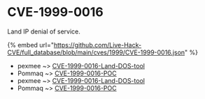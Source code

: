 # CVE-1999-0016

Land IP denial of service.

{% embed url="https://github.com/Live-Hack-CVE/full_database/blob/main/cves/1999/CVE-1999-0016.json" %}


* pexmee ~> [CVE-1999-0016-Land-DOS-tool](https://www.alice-snow.ru/1999/database/cve-1999-0016/cve-1999-0016-land-dos-tool-pexmee)
* Pommaq ~> [CVE-1999-0016-POC](https://www.alice-snow.ru/1999/database/cve-1999-0016/cve-1999-0016-poc-pommaq)
* pexmee ~> [CVE-1999-0016-Land-DOS-tool](https://www.alice-snow.ru/1999/database/cve-1999-0016/cve-1999-0016-land-dos-tool-pexmee)
* Pommaq ~> [CVE-1999-0016-POC](https://www.alice-snow.ru/1999/database/cve-1999-0016/cve-1999-0016-poc-pommaq)